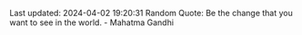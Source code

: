 Last updated: 2024-04-02 19:20:31
Random Quote: Be the change that you want to see in the world. - Mahatma Gandhi